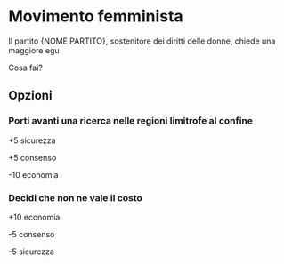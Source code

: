 # Movimento femminista
Il partito {NOME PARTITO}, sostenitore dei diritti delle donne, chiede una maggiore egu

Cosa fai?
## Opzioni

### Porti avanti una ricerca nelle regioni limitrofe al confine
+5 sicurezza

+5 consenso

-10 economia

### Decidi che non ne vale il costo
+10 economia

-5 consenso

-5 sicurezza
